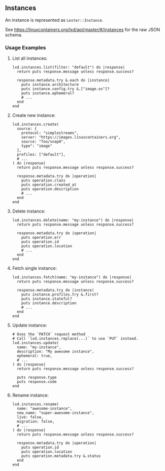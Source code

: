 ## Instances

An instance is represented as `Lester::Instance`.

See <https://linuxcontainers.org/lxd/api/master/#/instances> for the raw JSON schema.

### Usage Examples

1. List all instances:

   ```crystal
   lxd.instances.list(filter: "default") do |response|
     return puts response.message unless response.success?

     response.metadata.try &.each do |instance|
       puts instance.architecture
       puts instance.config.try &.["image.os"]?
       puts instance.ephemeral?
       # ...
     end
   end
   ```

1. Create new instance:

   ```crystal
   lxd.instances.create(
     source: {
       protocol: "simplestreams",
       server: "https://images.linuxcontainers.org",
       source: "foo/snap0",
       type": "image"
     },
     profiles: ["default"],
     # ...
   ) do |response|
     return puts response.message unless response.success?

     response.metadata.try do |operation|
       puts operation.class
       puts operation.created_at
       puts operation.description
       # ...
     end
   end
   ```

1. Delete instance:

   ```crystal
   lxd.instances.delete(name: "my-instance") do |response|
     return puts response.message unless response.success?

     response.metadata.try do |operation|
       puts operation.err
       puts operation.id
       puts operation.location
       # ...
     end
   end
   ```

1. Fetch single instance:

   ```crystal
   lxd.instances.fetch(name: "my-instance") do |response|
     return puts response.message unless response.success?

     response.metadata.try do |instance|
       puts instance.profiles.try &.first?
       puts instance.stateful?
       puts instance.description
       # ...
     end
   end
   ```

1. Update instance:

   ```crystal
   # Uses the `PATCH` request method
   # Call `lxd.instances.replace(...)` to use `PUT` instead.
   lxd.instances.update(
     name: "my-instance",
     description: "My awesome instance",
     ephemeral: true,
     # ...
   ) do |response|
     return puts response.message unless response.success?

     puts response.type
     puts response.code
   end
   ```

1. Rename instance:

   ```crystal
   lxd.instances.rename(
     name: "awesome-instance",
     new_name: "super-awesome-instance",
     live: false,
     migration: false,
     # ...
   ) do |response|
     return puts response.message unless response.success?

     response.metadata.try do |operation|
       puts operation.id
       puts operation.location
       puts operation.metadata.try &.status
     end
   end
   ```

